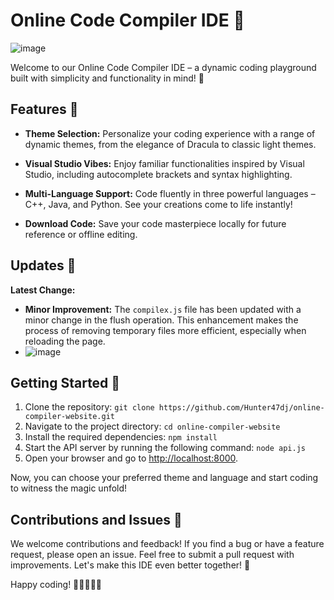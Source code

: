 # Online Code Compiler IDE 🚀

![image](https://github.com/Hunter47dj/Online-Compiler-IDE-Website/assets/107131075/dba2ff9d-22bb-4f2e-9fff-cef00e30a7a0)


Welcome to our Online Code Compiler IDE – a dynamic coding playground built with simplicity and functionality in mind! 🌟

## Features 🎨

- **Theme Selection:** Personalize your coding experience with a range of dynamic themes, from the elegance of Dracula to classic light themes.

- **Visual Studio Vibes:** Enjoy familiar functionalities inspired by Visual Studio, including autocomplete brackets and syntax highlighting.

- **Multi-Language Support:** Code fluently in three powerful languages – C++, Java, and Python. See your creations come to life instantly!

- **Download Code:** Save your code masterpiece locally for future reference or offline editing.

## Updates 🔄

**Latest Change:**
- **Minor Improvement:** The `compilex.js` file has been updated with a minor change in the flush operation. This enhancement makes the process of removing temporary files more efficient, especially when reloading the page.
- ![image](https://github.com/Hunter47dj/Online-Compiler-IDE-Website/assets/107131075/1716a715-c29c-4f56-80d2-26517a33e736)


## Getting Started 🚀

1. Clone the repository: `git clone https://github.com/Hunter47dj/online-compiler-website.git`
2. Navigate to the project directory: `cd online-compiler-website`
3. Install the required dependencies: `npm install`
4. Start the API server by running the following command: `node api.js`
5. Open your browser and go to [http://localhost:8000](http://localhost:8000).

Now, you can choose your preferred theme and language and start coding to witness the magic unfold!

## Contributions and Issues 🤝

We welcome contributions and feedback! If you find a bug or have a feature request, please open an issue. Feel free to submit a pull request with improvements. Let's make this IDE even better together! 🌈

Happy coding! 🚀👩‍💻👨‍💻
